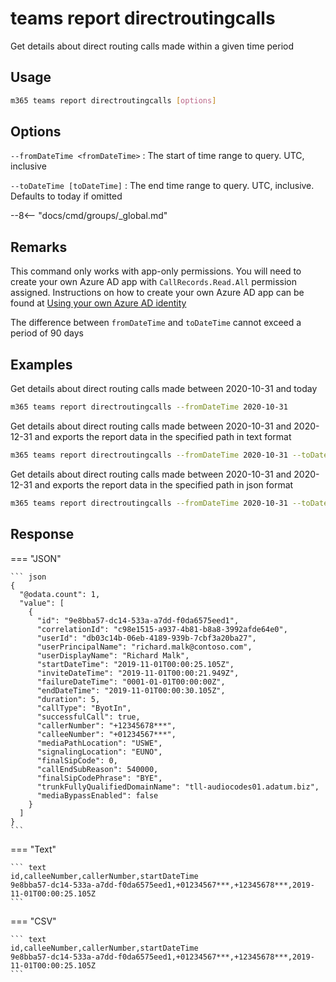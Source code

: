 # teams report directroutingcalls

Get details about direct routing calls made within a given time period

## Usage

```sh
m365 teams report directroutingcalls [options]
```

## Options

`--fromDateTime <fromDateTime>`
: The start of time range to query. UTC, inclusive

`--toDateTime [toDateTime]`
: The end time range to query. UTC, inclusive. Defaults to today if omitted

--8<-- "docs/cmd/groups/_global.md"

## Remarks

This command only works with app-only permissions. You will need to create your own Azure AD app with `CallRecords.Read.All` permission assigned. Instructions on how to create your own Azure AD app can be found at [Using your own Azure AD identity](../../../user-guide/using-own-identity.md)

The difference between `fromDateTime` and `toDateTime` cannot exceed a period of 90 days

## Examples

Get details about direct routing calls made between 2020-10-31 and today

```sh
m365 teams report directroutingcalls --fromDateTime 2020-10-31
```

Get details about direct routing calls made between 2020-10-31 and 2020-12-31 and exports the report data in the specified path in text format

```sh
m365 teams report directroutingcalls --fromDateTime 2020-10-31 --toDateTime 2020-12-31 --output text > "directroutingcalls.txt"
```

Get details about direct routing calls made between 2020-10-31 and 2020-12-31 and exports the report data in the specified path in json format

```sh
m365 teams report directroutingcalls --fromDateTime 2020-10-31 --toDateTime 2020-12-31 --output json > "directroutingcalls.json"
```

## Response

=== "JSON"

    ``` json
    {
      "@odata.count": 1,
      "value": [
        {
          "id": "9e8bba57-dc14-533a-a7dd-f0da6575eed1",
          "correlationId": "c98e1515-a937-4b81-b8a8-3992afde64e0",
          "userId": "db03c14b-06eb-4189-939b-7cbf3a20ba27",
          "userPrincipalName": "richard.malk@contoso.com",
          "userDisplayName": "Richard Malk",
          "startDateTime": "2019-11-01T00:00:25.105Z",
          "inviteDateTime": "2019-11-01T00:00:21.949Z",
          "failureDateTime": "0001-01-01T00:00:00Z",
          "endDateTime": "2019-11-01T00:00:30.105Z",
          "duration": 5,
          "callType": "ByotIn",
          "successfulCall": true,
          "callerNumber": "+12345678***",
          "calleeNumber": "+01234567***",
          "mediaPathLocation": "USWE",
          "signalingLocation": "EUNO",
          "finalSipCode": 0,
          "callEndSubReason": 540000,
          "finalSipCodePhrase": "BYE",
          "trunkFullyQualifiedDomainName": "tll-audiocodes01.adatum.biz",
          "mediaBypassEnabled": false
        }
      ]
    }
    ```

=== "Text"

    ``` text
    id,calleeNumber,callerNumber,startDateTime
    9e8bba57-dc14-533a-a7dd-f0da6575eed1,+01234567***,+12345678***,2019-11-01T00:00:25.105Z
    ```

=== "CSV"

    ``` text
    id,calleeNumber,callerNumber,startDateTime
    9e8bba57-dc14-533a-a7dd-f0da6575eed1,+01234567***,+12345678***,2019-11-01T00:00:25.105Z
    ```

